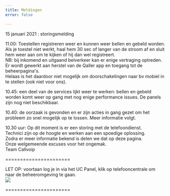 ```yaml
---
title: Meldingen
error: false

---
```

15 januari 2021 : storingsmelding<br>

11\.00: Toestellen registreren weer en kunnen weer bellen en gebeld worden. Als je toestel niet werkt, haal hem 30 sec of langer van de stroom af en sluit hem weer aan om te kijken of hij dan wel registreert.   
NB: bij inkomend en uitgaand belverkeer kan er enige vertraging optreden.  
Er wordt gewerkt aan herstel van de Qaller app en toegang tot de beheerpagina's.  
Helaas is het daardoor niet mogelijk om doorschakelingen naar bv mobiel in te stellen (ook niet voor ons). 

10\.45: een deel van de services lijkt weer te werken: bellen en gebeld worden komt weer op gang met nog enige performance issues. De panels zijn nog niet beschikbaar.

10\.40: de oorzaak is gevonden en er zijn acties in gang gezet om het probleem zo snel mogelijk op te lossen. Meer informatie volgt.

10\.30 uur: Op dit moment is er een storing met de telefoondienst.  
Technici zijn op de hoogte en werken aan een spoedige oplossing.  
Zodra er meer informatie bekend is delen we dat op deze pagina.  
Onze welgemeende excuses voor het ongemak.  
Team Callvoip

======================

LET OP: voortaan log je in via het UC Panel, klik op telefooncentrale om naar de beheeromgeving te gaan.  
<img src="https://res.cloudinary.com/callvoip/image/upload/v1605526837/panelswitch_dxfj6a.png">

======================